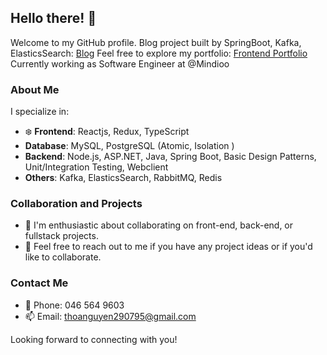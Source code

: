 ## Hello there! 👋

Welcome to my GitHub profile. 
Blog project built by SpringBoot, Kafka, ElasticsSearch: [Blog](https://blogs.code4fun.xyz/)
Feel free to explore my portfolio: [Frontend Portfolio](https://thoanguyen-frontend-cv.netlify.app/work.html)
Currently working as Software Engineer at @Mindioo

### About Me

I specialize in:

- :snowflake: **Frontend**: Reactjs, Redux, TypeScript
- **Database**: MySQL, PostgreSQL (Atomic, Isolation ) 
- **Backend**:  Node.js, ASP.NET, Java, Spring Boot, Basic Design Patterns, Unit/Integration Testing, Webclient
- **Others**: Kafka, ElasticsSearch, RabbitMQ, Redis

### Collaboration and Projects

- 👯 I'm enthusiastic about collaborating on front-end, back-end, or fullstack projects.
- 💬 Feel free to reach out to me if you have any project ideas or if you'd like to collaborate.

### Contact Me

- :iphone: Phone: 046 564 9603
- :mailbox: Email: thoanguyen290795@gmail.com

Looking forward to connecting with you!
